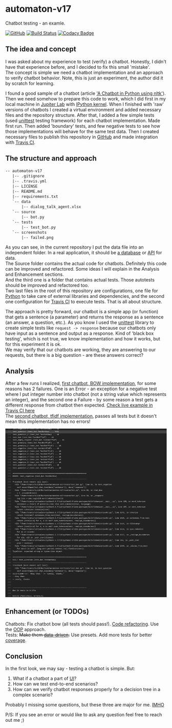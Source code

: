 # automaton-v17
Chatbot testing - an examle.

[![GitHub](https://img.shields.io/github/license/mashape/apistatus.svg)](https://github.com/BurhanH/automaton-v17/blob/master/LICENSE)
[![Build Status](https://travis-ci.org/BurhanH/automaton-v17.svg?branch=master)](https://travis-ci.org/BurhanH/automaton-v17)
[![Codacy Badge](https://app.codacy.com/project/badge/Grade/a344de5afc2b424295c185167065f80d)](https://www.codacy.com/manual/BurhanH/automaton-v17?utm_source=github.com&amp;utm_medium=referral&amp;utm_content=BurhanH/automaton-v17&amp;utm_campaign=Badge_Grade)

## The idea and concept
I was asked about my experience to test (verify) a chatbot. Honestly, I didn't have that experience before, and I decided to fix this small 'mistake'. <br>
The concept is simple we need a chatbot implementation and an approach to verify chatbot behavior. Note, this is just an experiment, the author did it by scratch for learning. <br>

I found a good sample of a chatbot (article ['A Chatbot in Python using nltk'](https://medium.com/swlh/a-chatbot-in-python-using-nltk-938a37a9eacc)). <br>
Then we need somehow to prepare this code to work, which I did first in my local machine in [Jupiter Lab](https://jupyterlab.readthedocs.io/en/stable/) with [IPython kernel](https://ipython.org/). When I finished with 'raw' versions of chatbots I created a virtual environment and added necessary files and the repository structure. After that, I added a few simple tests (used [unittest](https://docs.python.org/3/library/unittest.html) testing framework) for each chatbot implementation. Made first run. Then added 'boundary' tests, and few negative tests to see how those implementations will behave for the same test data. Then I created necessary files to publish this repository in [GitHub](https://github.com/) and made integration with [Travis CI](https://travis-ci.org/).

## The structure and approach

```text
-- automaton-v17
   |-- .gitignore
   |-- .travis.yml
   |-- LICENSE
   |-- README.md
   |-- requirements.txt
   `-- data
       |-- dialog_talk_agent.xlsx
   `-- source
       |-- bot.py
   `-- tests
       |-- test_bot.py
   `-- screenshots
       |-- failed.png
```

As you can see, in the current repository I put the data file into an independent folder. In a real application, it should be [a database](https://en.wikipedia.org/wiki/Database) or [API](https://en.wikipedia.org/wiki/Application_programming_interface) for data. <br>
The Source folder contains the actual code for chatbots. Definitely this code can be improved and refactored. Some ideas I will explain in the Analysis and Enhancement sections. <br>
And the third one is a folder that contains actual tests. Those autotests should be improved and refactored too. <br>
Two last files in the root of this repository are configurations, one file for [Python](https://www.python.org/) to take care of external libraries and dependencies, and the second one configuration for [Travis CI](https://travis-ci.org/) to execute tests. That is all about structure. <br>

The approach is pretty forward, our chatbot is a simple app (or function) that gets a sentence (a parameter) and returns the response as a sentence (an answer, a question, etc.). As you know I used the [unittest](https://docs.python.org/3/library/unittest.html) library to create simple tests like `request -> response` because our chatbots only have input as a sentence and output as a response. Kind of 'black box testing', which is not true, we know implementation and how it works, but for this experiment it is ok. <br>
We may verify that our chatbots are working, they are answering to our requests, but there is a big question - are these answers correct?

## Analysis
After a few runs I realized, [first chatbot, BOW implementation](https://github.com/BurhanH/automaton-v17/blob/master/source/bot.py#L85), for some reasons has 2 failures. One is an Error - an exception for a negative test where I put integer number into chatbot (not a string value which represents an integer), and the second one a Failure - by some reason a test gets a different response from chatbot then expected. [Check live example in Travis CI here](https://travis-ci.org/github/BurhanH/automaton-v17/jobs/689282503) <br>
The [second chatbot, tfidf implementation](https://github.com/BurhanH/automaton-v17/blob/master/source/bot.py#L50), passes all tests but it doesn't mean this implementation has no errors!

![alt text](https://github.com/BurhanH/automaton-v17/raw/master/screenshots/failed.png "Failures automation-v17") <br>

## Enhancement (or TODOs)
Chatbots: Fix chatbot bow (all tests should pass!). [Code refactoring](https://en.wikipedia.org/wiki/Code_refactoring). Use the [OOP](https://en.wikipedia.org/wiki/Object-oriented_programming) approach. <br>
Tests: ~~Make them [data-driven](https://en.wikipedia.org/wiki/Data-driven_testing).~~ Use presets. Add more tests for better [coverage](https://en.wikipedia.org/wiki/Fault_coverage).

## Conclusion
In the first look, we may say - testing a chatbot is simple. But:
1.  What if a chatbot a part of [UI](https://en.wikipedia.org/wiki/User_interface)?<br>
2.  How can we test end-to-end scenarios?<br>
3.  How can we verify chatbot responses properly for a decision tree in a complex scenario?<br>

Probably I missing some questions, but these three are major for me. [IMHO](https://www.merriam-webster.com/dictionary/IMHO) <br>

P/S: If you see an error or would like to ask any question feel free to reach out me ;)
